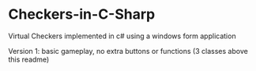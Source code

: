 # Checkers-in-C-Sharp
Virtual Checkers implemented in c# using a windows form application

Version 1: basic gameplay, no extra buttons or functions (3 classes above this readme)
